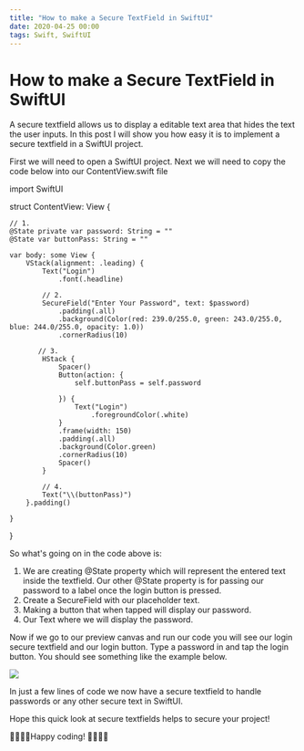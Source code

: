 ```yaml
---
title: "How to make a Secure TextField in SwiftUI"
date: 2020-04-25 00:00
tags: Swift, SwiftUI
---
```

# How to make a Secure TextField in SwiftUI

A secure textfield allows us to display a editable text area that hides the text the user inputs. In this post I will show you how easy it is to implement a secure textfield in a SwiftUI project.

First we will need to open a SwiftUI project. Next we will need to copy the code below into our ContentView.swift file

import SwiftUI

struct ContentView: View {
    
    // 1.
    @State private var password: String = ""
    @State var buttonPass: String = ""
    
    var body: some View {
        VStack(alignment: .leading) {
            Text("Login")
                .font(.headline)
            
            // 2.
            SecureField("Enter Your Password", text: $password)
                .padding(.all)
                .background(Color(red: 239.0/255.0, green: 243.0/255.0, blue: 244.0/255.0, opacity: 1.0))
                .cornerRadius(10)

           // 3.
            HStack {
                Spacer()
                Button(action: {
                    self.buttonPass = self.password
                    
                }) {
                    Text("Login")
                        .foregroundColor(.white)
                }
                .frame(width: 150)
                .padding(.all)
                .background(Color.green)
                .cornerRadius(10)
                Spacer()
            }

            // 4.
            Text("\\(buttonPass)")
        }.padding()
        
    }
    
}

So what's going on in the code above is:

1. We are creating @State property which will represent the entered text inside the textfield. Our other @State property is for passing our password to a label once the login button is pressed.
2. Create a SecureField with our placeholder text.
3. Making a button that when tapped will display our password.
4. Our Text where we will display the password.

Now if we go to our preview canvas and run our code you will see our login secure textfield and our login button. Type a password in and tap the login button. You should see something like the example below.

![](https://swifttom.com/wp-content/uploads/2020/04/screen-shot-2020-04-26-at-6.23.43-pm.png?w=502)

In just a few lines of code we now have a secure textfield to handle passwords or any other secure text in SwiftUI.

Hope this quick look at secure textfields helps to secure your project!

👮🏻‍♂️🚨Happy coding! 🚨👮🏻‍♂️
